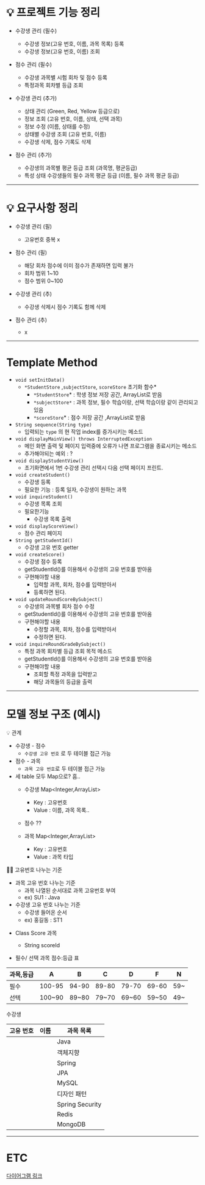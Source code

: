 # 💡 프로젝트 기능 정리

- 수강생 관리 (필수)
    - 수강생 정보(고유 번호, 이름, 과목 목록) 등록
    - 수강생 정보(고유 번호, 이름) 조회
- 점수 관리 (필수)
    - 수강생 과목별 시험 회차 및 점수 등록
    - 특정과목 회차별 등급 조회

- 수강생 관리 (추가)
    - 상태 관리 (Green, Red, Yellow 등급으로)
    - 정보 조회 (고유 번호, 이름, 상태, 선택 과목)
    - 정보 수정 (이름, 상태를 수정)
    - 상태별 수강생 조회 (고유 번호, 이름)
    - 수강생 삭제, 점수 기록도 삭제
- 점수 관리 (추가)
    - 수강생의 과목별 평균 등급 조회 (과목명, 평균등급)
    - 특성 상태 수강생들의 필수 과목 평균 등급 (이름, 필수 과목 평균 등급)

---
# 💡 요구사항 정리

- 수강생 관리 (필)
    - 고유번호 중복 x
- 점수 관리 (필)
    - 해당 회차 점수에 이미 점수가 존재하면 입력 불가
    - 회차 범위 1~10
    - 점수 범위 0~100



- 수강생 관리 (추)
    - 수강생 삭제시 점수 기록도 함께 삭제
- 점수 관리 (추)
    - x


---

# Template Method

- `void setInitData()`
    - `*StudentStore` ,`subjectStore`, `scoreStore`  초기화 함수*
        - `*StudentStore`* : 학생 정보 저장 공간, ArrayList로 받음
        - `*subjectStore*` : 과목 정보, 필수 학습이랑, 선택 학습이랑 같이 관리되고있음
        - `*scoreStore`*  : 점수 저장 공간 ,ArrayList로 받음
- `String sequence(String type)`
    - 입력되는 `type` 의 현 작업 index를 증가시키는 메소드
- `void displayMainView() throws InterruptedException`
    - 메인 화면 출력 및 페이지 입력중에 오류가 나면 프로그램을 종료시키는 메소드
    - 추가해야되는 예외 : ?
- `void displayStudentView()`
    - 초기화면에서 1번 수강생 관리 선택시 다음 선택 페이지 프린트.
- `void createStudent()`
    - 수강생 등록
    - 필요한 기능 : 등록 일자, 수강생이 원하는 과목
- `void inquireStudent()`
    - 수강생 목록 조회
    - 필요한기능
        - 수강생 목록 출력
- `void displayScoreView()`
    - 점수 관리 페이지
- `String getStudentId()`
    - 수강생 고유 번호 getter
- `void createScore()`
    - 수강생 점수 등록
    - getStudentId()를 이용해서 수강생의 고유 번호를 받아옴
    - 구현해야할 내용
        - 입력할 과목, 회차, 점수를 입력받아서
        - 등록하면 된다.
- `void updateRoundScoreBySubject()`
    - 수강생의 과목별 회차 점수 수정
    - getStudentId()를 이용해서 수강생의 고유 번호를 받아옴
    - 구현해야할 내용
        - 수정할 과목, 회차, 점수를 입력받아서
        - 수정하면 된다.
- `void inquireRoundGradeBySubject()`
    - 특정 과목 회차별 등급 조회 목적 메소드
    - getStudentId()를 이용해서 수강생의 고유 번호를 받아옴
    - 구현해야할 내용
        - 조회할 특정 과목을 입력받고
        - 해당 과목들의 등급을 출력

---

# 모델 정보 구조 (예시)


<aside>
💡 관계

- 수강생 - 점수
    - `수강생 고유 번호` 로 두 테이블 접근 가능
- 점수 - 과목
    - `과목 고유 번호`로 두 테이블 접근 가능
- 세 table 모두 Map으로? 흠..
    - 수강생
      Map<Integer,ArrayList<String>>
        - Key : 고유번호
        - Value : 이름, 과목 목록..
    - 점수
      ??

    - 과목
      Map<Integer,ArrayList<String>>
        - Key : 고유번호
        - Value : 과목 타입
</aside>

<aside>
🙏🏻 고유번호 나누는 기준

- 과목 고유 번호 나누는 기준
    - 과목 나열된 순서대로 과목 고유번호 부여
    - ex) SU1 : Java
- 수강생 고유 번호 나누는 기준
    - 수강생 들어온 순서
    - ex) 홍길동 : ST1
</aside>

- Class Score 과목
    - String scoreId

- 필수/ 선택 과목 점수:등급 표

| 과목,등급 | A | B | C | D | F | N |
| --- | --- | --- | --- | --- | --- | --- |
| 필수 | 100-95 | 94-90 | 89-80 | 79-70 | 69-60 | 59~ |
| 선텍 | 100~90 | 89~80 | 79~70 | 69~60 | 59~50 | 49~ |

수강생

| 고유 번호 | 이름 | 과목 목록 |
| --- | --- | --- |
|  |  | Java |
|  |  | 객체지향 |
|  |  | Spring |
|  |  | JPA |
|  |  | MySQL |
|  |  | 디자인 패턴 |
|  |  | Spring Security |
|  |  | Redis |
|  |  | MongoDB |

---
# ETC

[다이어그램 링크](https://drive.google.com/file/d/1E_w3Wfiswu1zd-VvQwfa93AKxKGgSiWM/view?usp=sharing)
